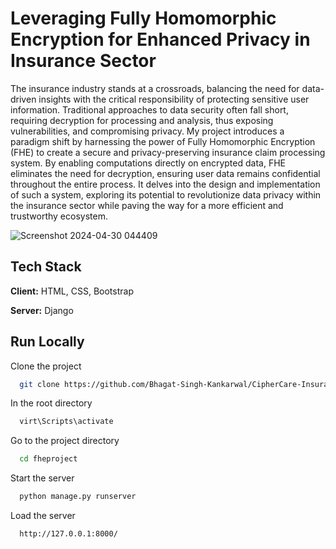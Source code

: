 # Leveraging Fully Homomorphic Encryption for Enhanced Privacy in Insurance Sector

The insurance industry stands at a crossroads, balancing the need for data-driven insights
with the critical responsibility of protecting sensitive user information. Traditional
approaches to data security often fall short, requiring decryption for processing and
analysis, thus exposing vulnerabilities, and compromising privacy. My project
introduces a paradigm shift by harnessing the power of Fully Homomorphic Encryption
(FHE) to create a secure and privacy-preserving insurance claim processing system. By enabling computations directly on encrypted data, FHE eliminates the need for
decryption, ensuring user data remains confidential throughout the entire process. It delves into the design and implementation of such a system, exploring its potential
to revolutionize data privacy within the insurance sector while paving the way for a more
efficient and trustworthy ecosystem.

![Screenshot 2024-04-30 044409](https://github.com/Bhagat-Singh-Kankarwal/CipherCare-Insurance/assets/131672704/f4be9980-b7ed-4ac6-ab1f-5360bdf78f30)


## Tech Stack

**Client:** HTML, CSS, Bootstrap

**Server:** Django



## Run Locally

Clone the project

```bash
  git clone https://github.com/Bhagat-Singh-Kankarwal/CipherCare-Insurance.git
```

In the root directory

```bash
  virt\Scripts\activate
```

Go to the project directory

```bash
  cd fheproject
```

Start the server

```bash
  python manage.py runserver
```

Load the server

```bash
  http://127.0.0.1:8000/
```


